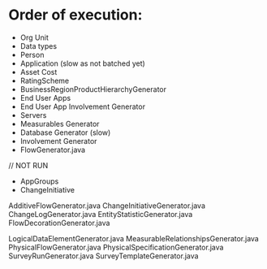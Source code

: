 # Order of execution:

- Org Unit
- Data types
- Person
- Application (slow as not batched yet)
- Asset Cost
- RatingScheme
- BusinessRegionProductHierarchyGenerator
- End User Apps
- End User App Involvement Generator
- Servers
- Measurables Generator
- Database Generator (slow)
- Involvement Generator
- FlowGenerator.java


// NOT RUN

- AppGroups
- ChangeInitiative


AdditiveFlowGenerator.java
ChangeInitiativeGenerator.java
ChangeLogGenerator.java
EntityStatisticGenerator.java
FlowDecorationGenerator.java

LogicalDataElementGenerator.java
MeasurableRelationshipsGenerator.java
PhysicalFlowGenerator.java
PhysicalSpecificationGenerator.java
SurveyRunGenerator.java
SurveyTemplateGenerator.java
